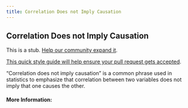 ```yaml
---
title: Correlation Does not Imply Causation
---
```

## Correlation Does not Imply Causation

This is a stub. <a href='https://github.com/freecodecamp/guides/tree/master/src/pages/machine-learning/principles/correlation-does-not-imply-causation/index.md' target='_blank' rel='nofollow'>Help our community expand it</a>.

<a href='https://github.com/freecodecamp/guides/blob/master/README.md' target='_blank' rel='nofollow'>This quick style guide will help ensure your pull request gets accepted</a>.

<!-- The article goes here, in GitHub-flavored Markdown. Feel free to add YouTube videos, images, and CodePen/JSBin embeds  -->

“Correlation does not imply causation” is a common phrase used in statistics to emphasize that correlation between two variables does not imply that one causes the other.

#### More Information:
<!-- Please add any articles you think might be helpful to read before writing the article -->


